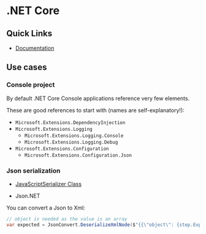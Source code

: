 # .NET Core

## Quick Links

* [Documentation](https://docs.microsoft.com/en-us/dotnet/core/)

## Use cases

### Console project

By default .NET Core Console applications reference very few elements.

These are good references to start with (names are self-explanatory!):

* `Microsoft.Extensions.DependencyInjection`
* `Microsoft.Extensions.Logging`
  * `Microsoft.Extensions.Logging.Console`
  * `Microsoft.Extensions.Logging.Debug`
* `Microsoft.Extensions.Configuration`
  * `Microsoft.Extensions.Configuration.Json`

### Json serialization

- [JavaScriptSerializer Class](https://msdn.microsoft.com/en-us/library/system.web.script.serialization.javascriptserializer.aspx)

- Json.NET

You can convert a Json to Xml:

```csharp
// object is needed as the value is an array
var expected = JsonConvert.DeserializeXmlNode($"{{\"object\": {step.ExpectedResponseJsonString}}}", "root");
```
